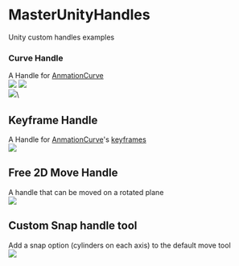 # MasterUnityHandles
Unity custom handles examples

### Curve Handle
A Handle for [AnmationCurve](https://docs.unity3d.com/ScriptReference/AnimationCurve.html)\
![](https://image.noelshack.com/fichiers/2017/47/4/1511475029-ezgif-com-optimize.gif)
![](https://image.noelshack.com/fichiers/2017/47/4/1511467440-screen-shot-2017-11-23-at-9-03-20-pm.png)\
![](https://image.noelshack.com/fichiers/2017/47/4/1511469894-r2.png)\

## Keyframe Handle
A Handle for [AnmationCurve](https://docs.unity3d.com/ScriptReference/AnimationCurve.html)'s [keyframes](https://docs.unity3d.com/ScriptReference/Keyframe.html)\
![](https://image.noelshack.com/fichiers/2017/47/4/1511467662-screen-shot-2017-11-23-at-9-04-16-pm.png)


## Free 2D Move Handle
A handle that can be moved on a rotated plane\
![](https://image.noelshack.com/fichiers/2017/47/4/1511467662-screen-shot-2017-11-23-at-9-05-54-pm.png)

## Custom Snap handle tool
Add a snap option (cylinders on each axis) to the default move tool\
![](https://image.noelshack.com/fichiers/2017/47/6/1511613729-screen-shot-2017-11-25-at-1-33-08-pm.png)
